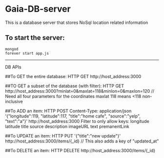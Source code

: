 # Gaia-DB-server

This is a database server that stores NoSql location related information

## To start the server:
	mongod 
	forever start app.js 

**************************************

DB APIs

##To GET the entire database:
	HTTP GET
	http://host_address:3000
	
##TO GET a subset of the database (with filter):
	HTTP GET
	http://host_address:3000?minlat=0&maxlat=118&minlon=0&maxlon=120
	// Need all four parameters for the coordinates
	maxlat 118 means <118 non-inclusive

##To ADD an item:
	HTTP POST
	Content-Type: application/json
	'{"longitude":119, "latitude":117, "title":"home cafe", "source":"yelp", "text":"a"}'
	http://host_address:3000
	Filter to only allow keys: 
		longitude	latitude	title	source	description	imageURL	text	premanentLink

##To UPDATE an item:
	HTTP PUT 
	'{"title":"new update"}' 
	http://host_address:3000/items/{_id}
	// This also adds a key of "updated_at"

##To DELETE an item:
	HTTP DELETE
	http://host_address:3000/items/{_id}


